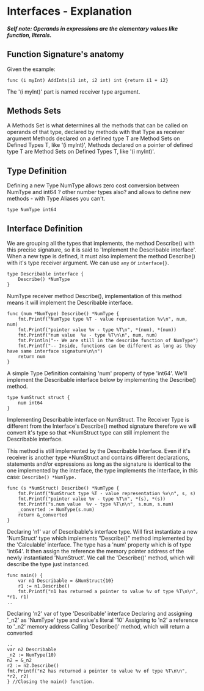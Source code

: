 # Interfaces - Explanation

##### Self note: Operands in expressions are the elementary values like function, literals.

## Function Signature's anatomy

Given the example:

```golang
func (i myInt) AddInts(i1 int, i2 int) int {return i1 + i2}
```

The '(i myInt)' part is named receiver type argument.

## Methods Sets
A Methods Set is what determines all the methods that can be called on operands of that type, declared by methods with that Type as receiver argument Methods declared on a defined type T are Method Sets on Defined Types T, like '(i myInt)', Methods declared on a pointer of defined type T are Method Sets on Defined Types T, like '(i myInt)'.

## Type Definition 
Defining a new Type NumType allows zero cost conversion between NumType and int64  ? other number types also?
and allows to define new methods - with Type Aliases you can't.
```golang
type NumType int64
```

## Interface Definition 
We are grouping all the types that implements, the method Describe() with this precise signature, so it is said to 'Implement the Describable interface'. When a new type is defined, it must also implement the method Describe() with it's type receiver argument. We can use `any` or `interface{}`.

```golang
type Describable interface {
    Describe() *NumType
}
```

NumType receiver method Describe(), implementation of this method means it will implement the Describable interface.

```golang
func (num *NumType) Describe() *NumType {
    fmt.Printf("NumType type %T - value representation %v\n", num, num)
    fmt.Printf("pointer value %v - type %T\n", *(num), *(num))
    fmt.Printf("num value  %v - type %T\n\n", num, num)
    fmt.Println("-- We are still in the describe function of NumType")
    fmt.Printf("-- Inside, functions can be different as long as they have same interface signature\n\n")
    return num
}
```
A simple Type Definition containing 'num' property of type 'int64'. We'll implement the Describable interface below by implementing the Describe() method.
```golang
type NumStruct struct {
    num int64
}
```

Implementing Describable interface on NumStruct. The Receiver Type is different from the Interface's Describe() method signature therefore we will convert it's type so that *NumStruct type can still implement the Describable interface.

This method is still implemented by the Describable Interface. Even if it's receiver is another type *NumStruct and contains different declarations, statements and/or expressions as long as the signature is
identical to the one implemented by the interface, the type implements the interface, in this case: `Describe() *NumType.`

```golang
func (s *NumStruct) Describe() *NumType {
    fmt.Printf("NumStruct type %T - value representation %v\n", s, s)
    fmt.Printf("pointer value %v - type %T\n", *(s), *(s))
    fmt.Printf("s.num value  %v - type %T\n\n", s.num, s.num)
    _converted := NumType(s.num)
    return &_converted
}
```

Declaring 'n1' var of Describable's interface type. Will first instantiate a new 'NumStruct' type which implements "Describe()" method implemented by the 'Calculable' interface. The type has a 'num' property which
is of type 'int64'. It then assign the reference the memory pointer address of the newly instantiated 'NumStruct'. We call the 'Describe()' method, which will describe the type just instanced.

```golang
func main() {
    var n1 Describable = &NumStruct{10}
    r1 := n1.Describe()
    fmt.Printf("n1 has returned a pointer to value %v of type %T\n\n", *r1, r1)
..
```

Declaring 'n2' var of type 'Describable' interface Declaring and assigning '_n2' as 'NumType' type and value's literal '10' Assigning to 'n2' a reference to '_n2' memory address Calling 'Describe()' method, which will return a converted

```golang
..
var n2 Describable
_n2 := NumType(10)
n2 = &_n2
r2 := n2.Describe()
fmt.Printf("n2 has returned a pointer to value %v of type %T\n\n", *r2, r2)
} //Closing the main() function.
```
